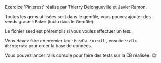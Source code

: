 Exercice 'Pinterest' réalisé par Thierry Delongueville et Javier Ramon. 

Toutes les gems utilisées sont dans le gemfile, vous pouvez ajouter des seeds grace à Faker (inclu dans le Gemfile).

Le fichier seed est préremplis si vous voulez effectuer un test.

Vous devez faire en premier lieu : ```bundle install``` , ensuite :```rails db:migrate``` pour creer la base de données.

Vous pouvez lancer rails console pour faire des tests sur la DB réalisée.  :wink:
